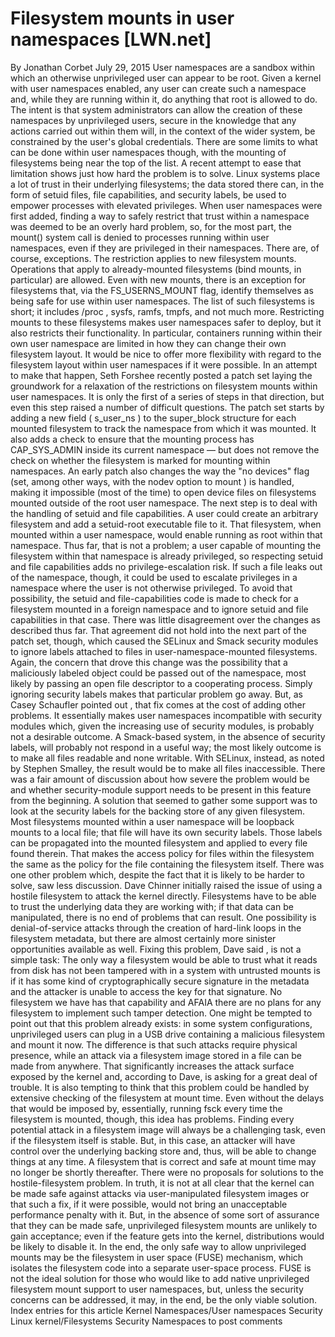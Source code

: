 # Filesystem mounts in user namespaces [LWN.net]

By
Jonathan Corbet
July 29, 2015
User namespaces
are a sandbox within which
an otherwise unprivileged user can appear to be root.  Given a kernel with
user namespaces enabled, any user can create
such a namespace and, while they are running within it, do anything that
root is allowed to do.  The intent is that system administrators can
allow the creation of these namespaces by unprivileged users, secure in the
knowledge that any 
actions carried out within them will, in the context of the wider system,
be constrained by the user's global credentials.  There are some limits to
what can be done within user namespaces though, with the mounting of
filesystems being near the top of the list.  A recent attempt to ease that
limitation shows just how hard the problem is to solve.
Linux systems place a lot of trust in their underlying filesystems; the
data stored there can, in the form of setuid files, file capabilities, and
security labels, be used to empower processes with elevated privileges.
When user namespaces were first added, finding a way to safely restrict
that trust within a namespace was deemed to be an overly hard problem, so,
for the most part, the
mount()
system call is denied to processes
running within user namespaces, even if they are privileged in their
namespaces.
There are, of course, exceptions.  The restriction applies to
new
filesystem mounts.  Operations that apply to already-mounted filesystems
(bind mounts, in particular) are allowed.  Even with new mounts,
there is an exception for filesystems that, via the
FS_USERNS_MOUNT
flag, identify themselves as being safe for use
within user namespaces.  The list of such filesystems is short; it includes
/proc
, sysfs, ramfs, tmpfs, and not much more.  Restricting mounts
to these filesystems makes user namespaces safer to deploy, but it also
restricts their functionality.  In particular, containers running within
their own user namespace are limited in how they can change their own
filesystem layout.
It would be nice to offer more flexibility with regard to the filesystem
layout within user namespaces if it were possible.  In an attempt to
make that happen,
Seth Forshee recently posted
a patch set
laying the groundwork for a relaxation of the restrictions on filesystem
mounts within user namespaces.  It is only the first of a series of steps
in that direction, but even this step raised a number of difficult
questions.
The patch set starts by adding a new field (
s_user_ns
) to the
super_block
structure for each mounted filesystem to track the
namespace from which it was mounted.  It also adds a check to ensure that
the mounting process has
CAP_SYS_ADMIN
inside its current
namespace — but does not remove the check on whether the filesystem is
marked for mounting within namespaces.  An early patch also changes the way
the "no devices" flag (set, among other ways, with the
nodev
option to
mount
) is handled, making it impossible (most of the time)
to open device files on filesystems mounted outside of the root user
namespace.
The next step is to deal with the handling of setuid and file capabilities.
A user could create an arbitrary filesystem and add a setuid-root
executable file to it.  That filesystem, when mounted within a user
namespace, would enable running as root within that namespace.  Thus far,
that is not a problem; a user capable of mounting the filesystem within
that namespace is already privileged, so respecting setuid and file
capabilities adds no privilege-escalation risk.  If such a file leaks out
of the namespace, though, it could be used to escalate privileges in a
namespace where the user is not otherwise privileged.  To avoid that
possibility, the setuid and file-capabilities code is made to check for a
filesystem mounted in a foreign namespace and to ignore setuid and file
capabilities in that case.
There was little disagreement over the changes as described thus far.  That
agreement did not hold into the next part of the patch set, though, which
caused the SELinux and Smack security modules to ignore labels attached to
files in user-namespace-mounted filesystems.  Again, the concern that drove
this change was the possibility that a maliciously labeled object could be
passed out of the namespace, most likely by passing an open file descriptor 
to a cooperating process.  Simply ignoring security labels makes that
particular problem go away.
But, as Casey Schaufler
pointed out
, that
fix comes at the cost of adding other problems.  It essentially makes user
namespaces incompatible with security modules which, given the increasing
use of security modules, is probably not a desirable outcome.  A
Smack-based system, in the absence of security labels, will probably not
respond in a useful way; the most likely outcome is to make all files
readable and none writable.  With SELinux, instead, as
noted
by Stephen Smalley, the result would be
to make all files inaccessible.
There was a fair amount of discussion about how severe the problem would be
and whether security-module support needs to be present in this feature from the
beginning.  A solution that seemed to gather some support was to look at
the security labels for the backing store of any given filesystem.  Most
filesystems mounted within a user namespace will be loopback mounts to a
local file; that file will have its own security labels.  Those labels can
be propagated into the mounted filesystem and applied to every file found
therein.  That makes the access policy for files within the filesystem the
same as the policy for the file containing the filesystem itself.
There was one other problem which, despite the fact that it is likely to be
harder to solve, saw less discussion.
Dave Chinner initially
raised
the issue of using a hostile filesystem
to attack the kernel directly.  Filesystems have to be able to trust the
underlying data they are working with; if that data can be manipulated,
there is no end of problems that can result.  One possibility is
denial-of-service attacks through the creation of hard-link loops in the
filesystem metadata, but there are almost certainly more sinister
opportunities available as well.
Fixing this problem, Dave
said
, is not a
simple task:
The only way a filesystem would be able to trust what it reads from
	disk has not been tampered with in a system with untrusted mounts
	is if it has some kind of cryptographically secure signature in the
	metadata and the attacker is unable to access the key for that
	signature. No filesystem we have has that capability and AFAIA
	there are no plans for any filesystem to implement such tamper
	detection.
One might be tempted to point out that this problem already exists:
in some system configurations, unprivileged users can plug in a USB drive
containing a malicious filesystem and mount it now.  The difference is that
such attacks 
require physical presence, while an attack via a filesystem image stored in
a file can be made from anywhere.  That significantly increases the attack
surface exposed by the kernel and, according to Dave, is asking for a great
deal of trouble.
It is also tempting to think that this problem could be handled by
extensive checking of the filesystem at mount time.  Even without the
delays that would be imposed by, essentially, running
fsck
every
time the filesystem is mounted, though, this idea has problems.  Finding
every potential attack in a filesystem image will always be a challenging
task, even if the filesystem itself is stable.  But, in this case, an
attacker will have control over the underlying backing store and, thus,
will be able to change things at any time.  A filesystem that is correct
and safe at mount time may no longer be shortly thereafter.
There were no proposals for solutions to the hostile-filesystem problem.  In
truth, it is not at all clear that the kernel can be made safe against
attacks via user-manipulated filesystem images or that such a fix, if it
were possible, would not bring an unacceptable performance penalty with
it.  But, in the absence of some sort of assurance that they can be made
safe, unprivileged filesystem mounts are unlikely to gain acceptance; even
if the feature gets into the kernel, distributions would be likely to
disable it.
In the end, the only safe way to allow unprivileged mounts may be the
filesystem in user space (FUSE) mechanism, which isolates the filesystem
code into a separate user-space process.  FUSE is not the ideal solution
for those who would like to add native unprivileged filesystem mount
support to user namespaces, but, unless the security concerns can be
addressed, it may, in the end, be the only viable solution.
Index entries for this article
Kernel
Namespaces/User namespaces
Security
Linux kernel/Filesystems
Security
Namespaces
to post comments